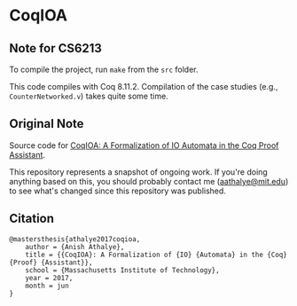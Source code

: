# CoqIOA

## Note for CS6213

To compile the project, run `make` from the `src` folder.

This code compiles with Coq 8.11.2. Compilation of the case studies
(e.g., `CounterNetworked.v`) takes quite some time.

## Original Note

Source code for [CoqIOA: A Formalization of IO Automata in the Coq Proof Assistant](coqioa.pdf).

This repository represents a snapshot of ongoing work. If you're doing anything
based on this, you should probably contact me (aathalye@mit.edu) to see what's
changed since this repository was published.

## Citation

```
@mastersthesis{athalye2017coqioa,
    author = {Anish Athalye},
    title = {{CoqIOA}: A Formalization of {IO} {Automata} in the {Coq} {Proof} {Assistant}},
    school = {Massachusetts Institute of Technology},
    year = 2017,
    month = jun
}
```

